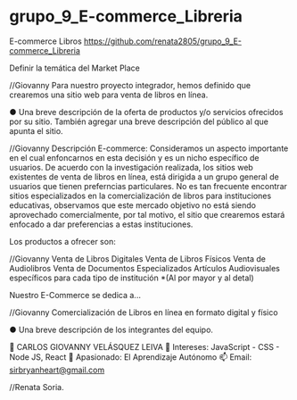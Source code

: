 # grupo_9_E-commerce_Libreria
E-commerce Libros
https://github.com/renata2805/grupo_9_E-commerce_Libreria

Definir la temática del Market Place

//Giovanny
Para nuestro proyecto integrador, hemos definido que crearemos una sitio web para venta de libros en línea.  

● Una breve descripción de la oferta de productos y/o servicios ofrecidos por su
sitio. También agregar una breve descripción del público al que apunta el sitio.

//Giovanny
Descripción E-commerce:
Consideramos un aspecto importante en el cual enfoncarnos en esta decisión y es un nicho específico de usuarios. De acuerdo con la investigación realizada, los sitios web existentes de venta de libros en línea, está dirigida a un grupo general de usuarios que tienen preferncias particulares.  No es tan frecuente encontrar sitios especializados en la comercialización de libros para instituciones educativas, observamos que este mercado objetivo no está siendo aprovechado comercialmente, por tal motivo, el sitio que crearemos estará enfocado a dar preferencias a estas instituciones.

Los productos a ofrecer son:

//Giovanny
Venta de Libros Digitales 
Venta de Libros Físicos
Venta de Audiolibros
Venta de Documentos Especializados
Artículos Audiovisuales específicos para cada tipo de institución
*(Al por mayor y al detal)

Nuestro E-Commerce se dedica a...

//Giovanny
Comercialización de Libros en línea en formato digital y físico 

● Una breve descripción de los integrantes del equipo.

👋 CARLOS GIOVANNY VELÁSQUEZ LEIVA
👀 Intereses: JavaScript - CSS - Node JS, React
💞️ Apasionado: El Aprendizaje Autónomo
📫 Email: sirbryanheart@gmail.com

//Renata Soria.




